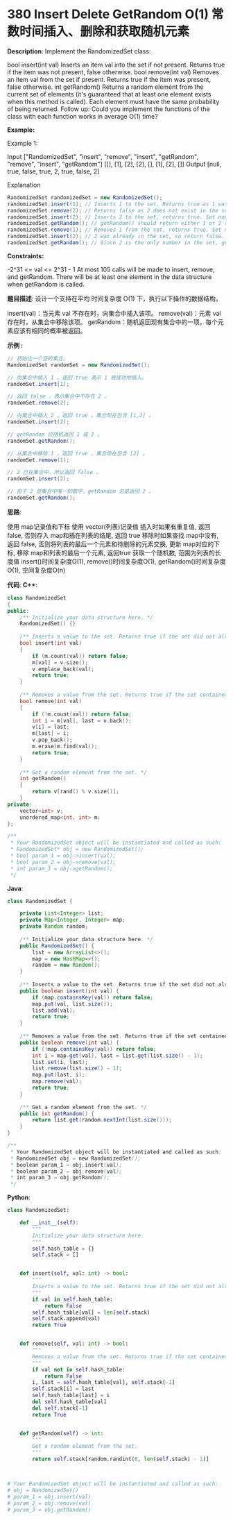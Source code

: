 # 380 Insert Delete GetRandom O(1) 常数时间插入、删除和获取随机元素

__Description__:
Implement the RandomizedSet class:

bool insert(int val) Inserts an item val into the set if not present. Returns true if the item was not present, false otherwise.
bool remove(int val) Removes an item val from the set if present. Returns true if the item was present, false otherwise.
int getRandom() Returns a random element from the current set of elements (it's guaranteed that at least one element exists when this method is called). Each element must have the same probability of being returned.
Follow up: Could you implement the functions of the class with each function works in average O(1) time?

__Example:__

Example 1:

Input
["RandomizedSet", "insert", "remove", "insert", "getRandom", "remove", "insert", "getRandom"]
[[], [1], [2], [2], [], [1], [2], []]
Output
[null, true, false, true, 2, true, false, 2]

Explanation

```Java
RandomizedSet randomizedSet = new RandomizedSet();
randomizedSet.insert(1); // Inserts 1 to the set. Returns true as 1 was inserted successfully.
randomizedSet.remove(2); // Returns false as 2 does not exist in the set.
randomizedSet.insert(2); // Inserts 2 to the set, returns true. Set now contains [1,2].
randomizedSet.getRandom(); // getRandom() should return either 1 or 2 randomly.
randomizedSet.remove(1); // Removes 1 from the set, returns true. Set now contains [2].
randomizedSet.insert(2); // 2 was already in the set, so return false.
randomizedSet.getRandom(); // Since 2 is the only number in the set, getRandom() will always return 2.
```

__Constraints:__

-2^31 <= val <= 2^31 - 1
At most 105 calls will be made to insert, remove, and getRandom.
There will be at least one element in the data structure when getRandom is called.

__题目描述__:
设计一个支持在平均 时间复杂度 O(1) 下，执行以下操作的数据结构。

insert(val)：当元素 val 不存在时，向集合中插入该项。
remove(val)：元素 val 存在时，从集合中移除该项。
getRandom：随机返回现有集合中的一项。每个元素应该有相同的概率被返回。

__示例 :__

```Java
// 初始化一个空的集合。
RandomizedSet randomSet = new RandomizedSet();

// 向集合中插入 1 。返回 true 表示 1 被成功地插入。
randomSet.insert(1);

// 返回 false ，表示集合中不存在 2 。
randomSet.remove(2);

// 向集合中插入 2 。返回 true 。集合现在包含 [1,2] 。
randomSet.insert(2);

// getRandom 应随机返回 1 或 2 。
randomSet.getRandom();

// 从集合中移除 1 ，返回 true 。集合现在包含 [2] 。
randomSet.remove(1);

// 2 已在集合中，所以返回 false 。
randomSet.insert(2);

// 由于 2 是集合中唯一的数字，getRandom 总是返回 2 。
randomSet.getRandom();
```

__思路__:

使用 map记录值和下标
使用 vector(列表)记录值
插入时如果有重复值, 返回 false, 否则存入 map和插在列表的结尾, 返回 true
移除时如果查找 map中没有, 返回 false, 否则将列表的最后一个元素和待删除的元素交换, 更新 map对应的下标, 移除 map和列表的最后一个元素, 返回true
获取一个随机数, 范围为列表的长度值
insert()时间复杂度O(1), remove()时间复杂度O(1), getRandom()时间复杂度O(1), 空间复杂度O(n)

__代码__:
__C++__:

```C++
class RandomizedSet 
{
public:
    /** Initialize your data structure here. */
    RandomizedSet() {}
    
    /** Inserts a value to the set. Returns true if the set did not already contain the specified element. */
    bool insert(int val) 
    {
        if (m.count(val)) return false;
        m[val] = v.size();
        v.emplace_back(val);
        return true;
    }
    
    /** Removes a value from the set. Returns true if the set contained the specified element. */
    bool remove(int val) 
    {
        if (!m.count(val)) return false;
        int i = m[val], last = v.back();
        v[i] = last;
        m[last] = i;
        v.pop_back();
        m.erase(m.find(val));
        return true;
    }
    
    /** Get a random element from the set. */
    int getRandom() 
    {
        return v[rand() % v.size()];
    }
private:
    vector<int> v;
    unordered_map<int, int> m;
};

/**
 * Your RandomizedSet object will be instantiated and called as such:
 * RandomizedSet* obj = new RandomizedSet();
 * bool param_1 = obj->insert(val);
 * bool param_2 = obj->remove(val);
 * int param_3 = obj->getRandom();
 */
```

__Java__:

```Java
class RandomizedSet {

    private List<Integer> list;
    private Map<Integer, Integer> map;
    private Random random;
    
    /** Initialize your data structure here. */
    public RandomizedSet() {
        list = new ArrayList<>();
        map = new HashMap<>();
        random = new Random();
    }
    
    /** Inserts a value to the set. Returns true if the set did not already contain the specified element. */
    public boolean insert(int val) {
        if (map.containsKey(val)) return false;
        map.put(val, list.size());
        list.add(val);
        return true;
    }
    
    /** Removes a value from the set. Returns true if the set contained the specified element. */
    public boolean remove(int val) {
        if (!map.containsKey(val)) return false;
        int i = map.get(val), last = list.get(list.size() - 1);
        list.set(i, last);
        list.remove(list.size() - 1);
        map.put(last, i);
        map.remove(val);
        return true;
    }
    
    /** Get a random element from the set. */
    public int getRandom() {
        return list.get(random.nextInt(list.size()));
    }
}

/**
 * Your RandomizedSet object will be instantiated and called as such:
 * RandomizedSet obj = new RandomizedSet();
 * boolean param_1 = obj.insert(val);
 * boolean param_2 = obj.remove(val);
 * int param_3 = obj.getRandom();
 */
```

__Python__:

```Python
class RandomizedSet:

    def __init__(self):
        """
        Initialize your data structure here.
        """
        self.hash_table = {}
        self.stack = []


    def insert(self, val: int) -> bool:
        """
        Inserts a value to the set. Returns true if the set did not already contain the specified element.
        """
        if val in self.hash_table:
            return False
        self.hash_table[val] = len(self.stack)
        self.stack.append(val)
        return True


    def remove(self, val: int) -> bool:
        """
        Removes a value from the set. Returns true if the set contained the specified element.
        """
        if val not in self.hash_table:
            return False
        i, last = self.hash_table[val], self.stack[-1]
        self.stack[i] = last
        self.hash_table[last] = i
        del self.hash_table[val]
        del self.stack[-1]
        return True


    def getRandom(self) -> int:
        """
        Get a random element from the set.
        """
        return self.stack[random.randint(0, len(self.stack) - 1)]



# Your RandomizedSet object will be instantiated and called as such:
# obj = RandomizedSet()
# param_1 = obj.insert(val)
# param_2 = obj.remove(val)
# param_3 = obj.getRandom()
```

